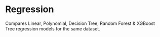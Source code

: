 # Regression

Compares Linear, Polynomial, Decision Tree, Random Forest & XGBoost Tree regression models for the same dataset.
